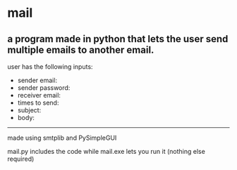 # mail

## a program made in python that lets the user send multiple emails to another email.

user has the following inputs:

- sender email:
- sender password:
- receiver email:
- times to send:
- subject:
- body:

---

made using smtplib and PySimpleGUI

mail.py includes the code while mail.exe lets you run it (nothing else required)
